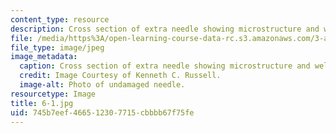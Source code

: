 ```yaml
---
content_type: resource
description: Cross section of extra needle showing microstructure and weld. (350X)
file: /media/https%3A/open-learning-course-data-rc.s3.amazonaws.com/3-a27-case-studies-in-forensic-metallurgy-fall-2007/745b7eef466512307715cbbbb67f75fe_6-1.jpg
file_type: image/jpeg
image_metadata:
  caption: Cross section of extra needle showing microstructure and weld. (350X)
  credit: Image Courtesy of Kenneth C. Russell.
  image-alt: Photo of undamaged needle.
resourcetype: Image
title: 6-1.jpg
uid: 745b7eef-4665-1230-7715-cbbbb67f75fe
---
```

